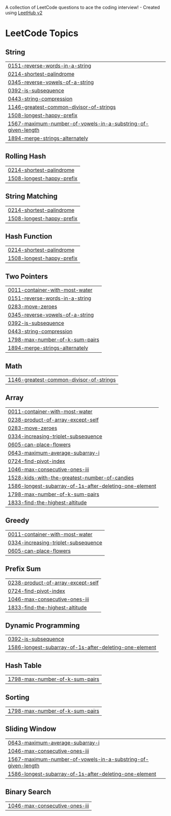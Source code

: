 A collection of LeetCode questions to ace the coding interview! - Created using [LeetHub v2](https://github.com/arunbhardwaj/LeetHub-2.0)
<!---LeetCode Topics Start-->
# LeetCode Topics
## String
|  |
| ------- |
| [0151-reverse-words-in-a-string](https://github.com/dinesh2004-dev/Leetcode/tree/master/0151-reverse-words-in-a-string) |
| [0214-shortest-palindrome](https://github.com/dinesh2004-dev/Leetcode/tree/master/0214-shortest-palindrome) |
| [0345-reverse-vowels-of-a-string](https://github.com/dinesh2004-dev/Leetcode/tree/master/0345-reverse-vowels-of-a-string) |
| [0392-is-subsequence](https://github.com/dinesh2004-dev/Leetcode/tree/master/0392-is-subsequence) |
| [0443-string-compression](https://github.com/dinesh2004-dev/Leetcode/tree/master/0443-string-compression) |
| [1146-greatest-common-divisor-of-strings](https://github.com/dinesh2004-dev/Leetcode/tree/master/1146-greatest-common-divisor-of-strings) |
| [1508-longest-happy-prefix](https://github.com/dinesh2004-dev/Leetcode/tree/master/1508-longest-happy-prefix) |
| [1567-maximum-number-of-vowels-in-a-substring-of-given-length](https://github.com/dinesh2004-dev/Leetcode/tree/master/1567-maximum-number-of-vowels-in-a-substring-of-given-length) |
| [1894-merge-strings-alternately](https://github.com/dinesh2004-dev/Leetcode/tree/master/1894-merge-strings-alternately) |
## Rolling Hash
|  |
| ------- |
| [0214-shortest-palindrome](https://github.com/dinesh2004-dev/Leetcode/tree/master/0214-shortest-palindrome) |
| [1508-longest-happy-prefix](https://github.com/dinesh2004-dev/Leetcode/tree/master/1508-longest-happy-prefix) |
## String Matching
|  |
| ------- |
| [0214-shortest-palindrome](https://github.com/dinesh2004-dev/Leetcode/tree/master/0214-shortest-palindrome) |
| [1508-longest-happy-prefix](https://github.com/dinesh2004-dev/Leetcode/tree/master/1508-longest-happy-prefix) |
## Hash Function
|  |
| ------- |
| [0214-shortest-palindrome](https://github.com/dinesh2004-dev/Leetcode/tree/master/0214-shortest-palindrome) |
| [1508-longest-happy-prefix](https://github.com/dinesh2004-dev/Leetcode/tree/master/1508-longest-happy-prefix) |
## Two Pointers
|  |
| ------- |
| [0011-container-with-most-water](https://github.com/dinesh2004-dev/Leetcode/tree/master/0011-container-with-most-water) |
| [0151-reverse-words-in-a-string](https://github.com/dinesh2004-dev/Leetcode/tree/master/0151-reverse-words-in-a-string) |
| [0283-move-zeroes](https://github.com/dinesh2004-dev/Leetcode/tree/master/0283-move-zeroes) |
| [0345-reverse-vowels-of-a-string](https://github.com/dinesh2004-dev/Leetcode/tree/master/0345-reverse-vowels-of-a-string) |
| [0392-is-subsequence](https://github.com/dinesh2004-dev/Leetcode/tree/master/0392-is-subsequence) |
| [0443-string-compression](https://github.com/dinesh2004-dev/Leetcode/tree/master/0443-string-compression) |
| [1798-max-number-of-k-sum-pairs](https://github.com/dinesh2004-dev/Leetcode/tree/master/1798-max-number-of-k-sum-pairs) |
| [1894-merge-strings-alternately](https://github.com/dinesh2004-dev/Leetcode/tree/master/1894-merge-strings-alternately) |
## Math
|  |
| ------- |
| [1146-greatest-common-divisor-of-strings](https://github.com/dinesh2004-dev/Leetcode/tree/master/1146-greatest-common-divisor-of-strings) |
## Array
|  |
| ------- |
| [0011-container-with-most-water](https://github.com/dinesh2004-dev/Leetcode/tree/master/0011-container-with-most-water) |
| [0238-product-of-array-except-self](https://github.com/dinesh2004-dev/Leetcode/tree/master/0238-product-of-array-except-self) |
| [0283-move-zeroes](https://github.com/dinesh2004-dev/Leetcode/tree/master/0283-move-zeroes) |
| [0334-increasing-triplet-subsequence](https://github.com/dinesh2004-dev/Leetcode/tree/master/0334-increasing-triplet-subsequence) |
| [0605-can-place-flowers](https://github.com/dinesh2004-dev/Leetcode/tree/master/0605-can-place-flowers) |
| [0643-maximum-average-subarray-i](https://github.com/dinesh2004-dev/Leetcode/tree/master/0643-maximum-average-subarray-i) |
| [0724-find-pivot-index](https://github.com/dinesh2004-dev/Leetcode/tree/master/0724-find-pivot-index) |
| [1046-max-consecutive-ones-iii](https://github.com/dinesh2004-dev/Leetcode/tree/master/1046-max-consecutive-ones-iii) |
| [1528-kids-with-the-greatest-number-of-candies](https://github.com/dinesh2004-dev/Leetcode/tree/master/1528-kids-with-the-greatest-number-of-candies) |
| [1586-longest-subarray-of-1s-after-deleting-one-element](https://github.com/dinesh2004-dev/Leetcode/tree/master/1586-longest-subarray-of-1s-after-deleting-one-element) |
| [1798-max-number-of-k-sum-pairs](https://github.com/dinesh2004-dev/Leetcode/tree/master/1798-max-number-of-k-sum-pairs) |
| [1833-find-the-highest-altitude](https://github.com/dinesh2004-dev/Leetcode/tree/master/1833-find-the-highest-altitude) |
## Greedy
|  |
| ------- |
| [0011-container-with-most-water](https://github.com/dinesh2004-dev/Leetcode/tree/master/0011-container-with-most-water) |
| [0334-increasing-triplet-subsequence](https://github.com/dinesh2004-dev/Leetcode/tree/master/0334-increasing-triplet-subsequence) |
| [0605-can-place-flowers](https://github.com/dinesh2004-dev/Leetcode/tree/master/0605-can-place-flowers) |
## Prefix Sum
|  |
| ------- |
| [0238-product-of-array-except-self](https://github.com/dinesh2004-dev/Leetcode/tree/master/0238-product-of-array-except-self) |
| [0724-find-pivot-index](https://github.com/dinesh2004-dev/Leetcode/tree/master/0724-find-pivot-index) |
| [1046-max-consecutive-ones-iii](https://github.com/dinesh2004-dev/Leetcode/tree/master/1046-max-consecutive-ones-iii) |
| [1833-find-the-highest-altitude](https://github.com/dinesh2004-dev/Leetcode/tree/master/1833-find-the-highest-altitude) |
## Dynamic Programming
|  |
| ------- |
| [0392-is-subsequence](https://github.com/dinesh2004-dev/Leetcode/tree/master/0392-is-subsequence) |
| [1586-longest-subarray-of-1s-after-deleting-one-element](https://github.com/dinesh2004-dev/Leetcode/tree/master/1586-longest-subarray-of-1s-after-deleting-one-element) |
## Hash Table
|  |
| ------- |
| [1798-max-number-of-k-sum-pairs](https://github.com/dinesh2004-dev/Leetcode/tree/master/1798-max-number-of-k-sum-pairs) |
## Sorting
|  |
| ------- |
| [1798-max-number-of-k-sum-pairs](https://github.com/dinesh2004-dev/Leetcode/tree/master/1798-max-number-of-k-sum-pairs) |
## Sliding Window
|  |
| ------- |
| [0643-maximum-average-subarray-i](https://github.com/dinesh2004-dev/Leetcode/tree/master/0643-maximum-average-subarray-i) |
| [1046-max-consecutive-ones-iii](https://github.com/dinesh2004-dev/Leetcode/tree/master/1046-max-consecutive-ones-iii) |
| [1567-maximum-number-of-vowels-in-a-substring-of-given-length](https://github.com/dinesh2004-dev/Leetcode/tree/master/1567-maximum-number-of-vowels-in-a-substring-of-given-length) |
| [1586-longest-subarray-of-1s-after-deleting-one-element](https://github.com/dinesh2004-dev/Leetcode/tree/master/1586-longest-subarray-of-1s-after-deleting-one-element) |
## Binary Search
|  |
| ------- |
| [1046-max-consecutive-ones-iii](https://github.com/dinesh2004-dev/Leetcode/tree/master/1046-max-consecutive-ones-iii) |
<!---LeetCode Topics End-->